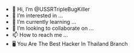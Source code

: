 - 👋 Hi, I’m @USSRTripleBugKiller
- 👀 I’m interested in ...
- 🌱 I’m currently learning ...
- 💞️ I’m looking to collaborate on ...
- 📫 How to reach me ...
- 🖥️ You Are The Best Hacker In Thailand Branch

<!---
USSRTripleBugKiller/USSRTripleBugKiller is a ✨ special ✨ repository because its `README.md` (this file) appears on your GitHub profile.
You can click the Preview link to take a look at your changes.
--->
